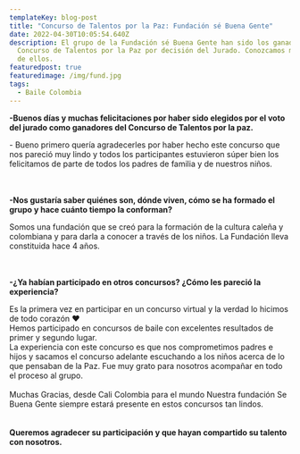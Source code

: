 ```yaml
---
templateKey: blog-post
title: "Concurso de Talentos por la Paz: Fundación sé Buena Gente"
date: 2022-04-30T10:05:54.640Z
description: El grupo de la Fundación sé Buena Gente han sido los ganadores del
  Concurso de Talentos por la Paz por decisión del Jurado. Conozcamos más acerca
  de ellos.
featuredpost: true
featuredimage: /img/fund.jpg
tags:
  - Baile Colombia
---
```

**\-Buenos días y muchas felicitaciones por haber sido elegidos por el voto del jurado como ganadores del Concurso de Talentos por la paz.**

\- Bueno primero quería agradecerles por haber hecho este concurso que nos pareció muy lindo y todos los participantes estuvieron súper bien los felicitamos de parte de todos los padres de familia y de nuestros niños.

\
\
**\-Nos gustaría saber quiénes son, dónde viven, cómo se ha formado el grupo y hace cuánto tiempo la conforman?**

Somos una fundación que se creó para la formación de la cultura caleña y colombiana y para darla a conocer a través de los niños. La Fundación lleva constituida hace 4 años.

\
\
**\-¿Ya habían participado en otros concursos? ¿Cómo les pareció la experiencia?**

Es la primera vez en participar en un concurso virtual y la verdad lo hicimos de todo corazón ♥️\
Hemos participado en concursos de baile con excelentes resultados de primer y segundo lugar.\
La experiencia con este concurso es que nos comprometimos padres e hijos y sacamos el concurso adelante escuchando a los niños acerca de lo que pensaban de la Paz. Fue muy grato para nosotros acompañar en todo el proceso al grupo.\
\
Muchas Gracias, desde Cali Colombia para el mundo Nuestra fundación Se Buena Gente siempre estará presente en estos concursos tan lindos.\
\
\
**Queremos agradecer su participación y que hayan compartido su talento con nosotros.**